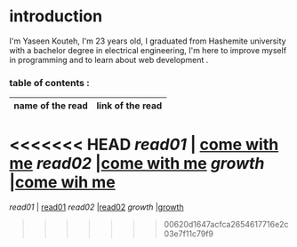 # introduction
 I'm Yaseen Kouteh, I'm 23 years old, I graduated from Hashemite university with a bachelor degree in electrical engineering, I'm here to improve myself in programming  and to learn about web development .

 ### table of contents :
 
 **name of the read**   |   **link of the read**
 ----------------- |   --------
<<<<<<< HEAD
 *read01*            | [come with me](read01.md)
 *read02*            |[come with me](read02.md)
 *growth*            |[come wih me](growth.md)
=======
 *read01*            | [read01](read01.md)
 *read02*            |[read02](read02.md)
 *growth*            |[growth](growth.md)
>>>>>>> 00620d1647acfca2654617716e2c03e7f11c79f9
 

